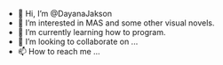 - 👋 Hi, I’m @DayanaJakson
- 👀 I’m interested in MAS and some other visual novels.
- 🌱 I’m currently learning how to program.
- 💞️ I’m looking to collaborate on ...
- 📫 How to reach me ...

<!---
DayanaJakson/DayanaJakson is a ✨ special ✨ repository because its `README.md` (this file) appears on your GitHub profile.
You can click the Preview link to take a look at your changes.
--->
